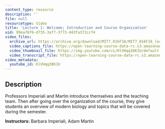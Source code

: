 ```yaml
---
content_type: resource
description: ''
file: null
resourcetype: Video
title: 'Lecture 1: Welcome; Introduction and Course Organization'
uid: 99ea76f6-d735-3af7-3773-d43fa372ccf4
video_files:
  archive_url: https://archive.org/download/MIT7.016F18/MIT7_016F18_lec01_300k.mp4
  video_captions_file: https://open-learning-course-data-rc.s3.amazonaws.com/7-016-introductory-biology-fall-2018/a11717cb95f25d2d89e4c666e38a711b_KlVHqq38KJU.vtt
  video_thumbnail_file: https://img.youtube.com/vi/KlVHqq38KJU/default.jpg
  video_transcript_file: https://open-learning-course-data-rc.s3.amazonaws.com/7-016-introductory-biology-fall-2018/de25a64aa6719616a9435a93f9547c6e_KlVHqq38KJU.pdf
video_metadata:
  youtube_id: KlVHqq38KJU
---
```


Description
-----------

Professors Imperiali and Martin introduce themselves and the teaching team. Then after going over the organization of the course, they give students an overview of modern biology and topics that will be covered during the semester.

**Instructors:** Barbara Imperiali, Adam Martin